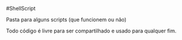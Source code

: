 #ShellScript

Pasta para alguns scripts (que funcionem ou não)

Todo código é livre para ser compartilhado e usado para qualquer fim.
